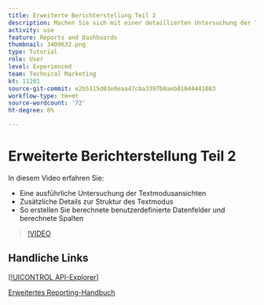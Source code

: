 ```yaml
---
title: Erweiterte Berichterstellung Teil 2
description: Machen Sie sich mit einer detaillierten Untersuchung der Textmodusansichten, zusätzlichen Details zur Struktur des Textmodus, berechneten benutzerdefinierten Daten und berechneten Spalten vertraut.
activity: use
feature: Reports and Dashboards
thumbnail: 3409632.png
type: Tutorial
role: User
level: Experienced
team: Technical Marketing
kt: 11201
source-git-commit: e2b5115d03e0eaa47cba3397b0aeb01044441083
workflow-type: tm+mt
source-wordcount: '72'
ht-degree: 0%

---
```


# Erweiterte Berichterstellung Teil 2

In diesem Video erfahren Sie:

* Eine ausführliche Untersuchung der Textmodusansichten
* Zusätzliche Details zur Struktur des Textmodus
* So erstellen Sie berechnete benutzerdefinierte Datenfelder und berechnete Spalten

>[!VIDEO](https://video.tv.adobe.com/v/3409634/?quality=12)

## Handliche Links

[[!UICONTROL API-Explorer]](https://developer.adobe.com/workfront/api-explorer/)

[Erweitertes Reporting-Handbuch](/help/assets/advanced-reporting-manual.pdf)
